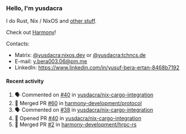 ### Hello, I'm yusdacra

I do Rust, Nix / NixOS and [other stuff](https://yusdacra.gitlab.io/about).

Check out [Harmony](https://github.com/harmony-development)!

Contacts:
- Matrix: [@yusdacra:nixos.dev](https://matrix.to/#/@yusdacra:nixos.dev) or [@yusdacra:tchncs.de](https://matrix.to/#/@yusdacra:tchncs.de)
- E-mail: y.bera003.06@pm.me
- LinkedIn: https://www.linkedin.com/in/yusuf-bera-ertan-8468b7192

#### Recent activity

<!--START_SECTION:activity-->
1. 🗣 Commented on [#40](https://github.com/yusdacra/nix-cargo-integration/issues/40) in [yusdacra/nix-cargo-integration](https://github.com/yusdacra/nix-cargo-integration)
2. 🎉 Merged PR [#60](https://github.com/harmony-development/protocol/pull/60) in [harmony-development/protocol](https://github.com/harmony-development/protocol)
3. 🗣 Commented on [#38](https://github.com/yusdacra/nix-cargo-integration/issues/38) in [yusdacra/nix-cargo-integration](https://github.com/yusdacra/nix-cargo-integration)
4. 💪 Opened PR [#40](https://github.com/yusdacra/nix-cargo-integration/pull/40) in [yusdacra/nix-cargo-integration](https://github.com/yusdacra/nix-cargo-integration)
5. 🎉 Merged PR [#2](https://github.com/harmony-development/hrpc-rs/pull/2) in [harmony-development/hrpc-rs](https://github.com/harmony-development/hrpc-rs)
<!--END_SECTION:activity-->
